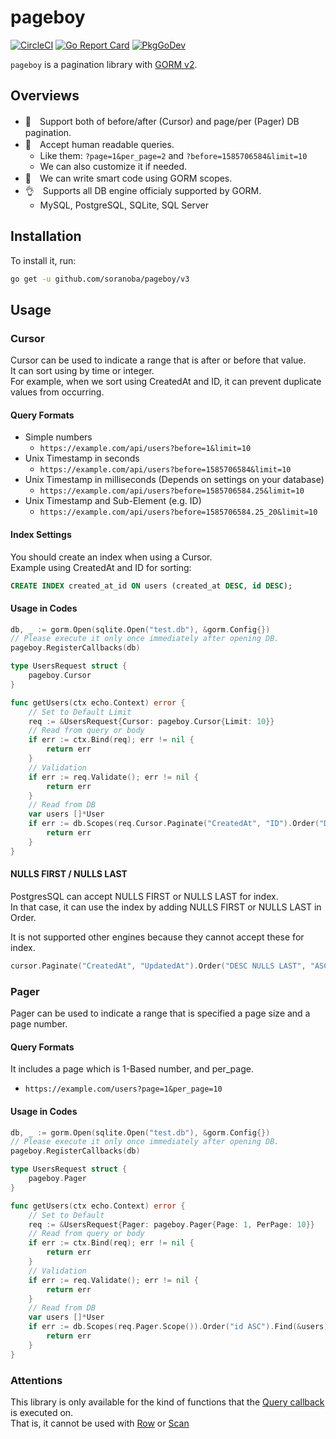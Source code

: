pageboy
==========
[![CircleCI](https://circleci.com/gh/soranoba/pageboy.svg?style=svg&circle-token=977b6c270d30867fe12a0e65d34f8adbb3d7d7f2)](https://circleci.com/gh/soranoba/pageboy)
[![Go Report Card](https://goreportcard.com/badge/github.com/soranoba/pageboy)](https://goreportcard.com/report/github.com/soranoba/pageboy)
[![PkgGoDev](https://pkg.go.dev/badge/github.com/soranoba/pageboy/v3)](https://pkg.go.dev/github.com/soranoba/pageboy/v3)

`pageboy` is a pagination library with [GORM v2](https://github.com/go-gorm/gorm).

## Overviews

- 💪　Support both of before/after (Cursor) and page/per (Pager) DB pagination.
- 🤗　Accept human readable queries.
  - Like them: `?page=1&per_page=2` and `?before=1585706584&limit=10`
  - We can also customize it if needed.
- 💖　We can write smart code using GORM scopes.
- 👌　Supports all DB engine officialy supported by GORM.
  - MySQL, PostgreSQL, SQLite, SQL Server

## Installation

To install it, run:

```bash
go get -u github.com/soranoba/pageboy/v3
```

## Usage

### Cursor

Cursor can be used to indicate a range that is after or before that value.<br>
It can sort using by time or integer.<br>
For example, when we sort using CreatedAt and ID, it can prevent duplicate values from occurring.

#### Query Formats

- Simple numbers
  - `https://example.com/api/users?before=1&limit=10`
- Unix Timestamp in seconds
  - `https://example.com/api/users?before=1585706584&limit=10`
- Unix Timestamp in milliseconds (Depends on settings on your database)
  - `https://example.com/api/users?before=1585706584.25&limit=10`
- Unix Timestamp and Sub-Element (e.g. ID)
  - `https://example.com/api/users?before=1585706584.25_20&limit=10`

#### Index Settings

You should create an index when using a Cursor.<br>
Example using CreatedAt and ID for sorting:

```sql
CREATE INDEX created_at_id ON users (created_at DESC, id DESC);
```

#### Usage in Codes

```go
db, _ := gorm.Open(sqlite.Open("test.db"), &gorm.Config{})
// Please execute it only once immediately after opening DB.
pageboy.RegisterCallbacks(db)
```

```go
type UsersRequest struct {
	pageboy.Cursor
}

func getUsers(ctx echo.Context) error {
	// Set to Default Limit
	req := &UsersRequest{Cursor: pageboy.Cursor{Limit: 10}}
	// Read from query or body
	if err := ctx.Bind(req); err != nil {
		return err
	}
	// Validation
	if err := req.Validate(); err != nil {
		return err
	}
	// Read from DB
	var users []*User
	if err := db.Scopes(req.Cursor.Paginate("CreatedAt", "ID").Order("DESC", "DESC").Scope()).Find(&users).Error; err != nil {
		return err
	}
}
```

#### NULLS FIRST / NULLS LAST

PostgresSQL can accept NULLS FIRST or NULLS LAST for index.<br>
In that case, it can use the index by adding NULLS FIRST or NULLS LAST in Order.

It is not supported other engines because they cannot accept these for index.

```go
cursor.Paginate("CreatedAt", "UpdatedAt").Order("DESC NULLS LAST", "ASC NULLS FIRST").Scope()
```

### Pager

Pager can be used to indicate a range that is specified a page size and a page number.

#### Query Formats

It includes a page which is 1-Based number, and per_page.

- `https://example.com/users?page=1&per_page=10`

#### Usage in Codes

```go
db, _ := gorm.Open(sqlite.Open("test.db"), &gorm.Config{})
// Please execute it only once immediately after opening DB.
pageboy.RegisterCallbacks(db)
```

```go
type UsersRequest struct {
	pageboy.Pager
}

func getUsers(ctx echo.Context) error {
	// Set to Default
	req := &UsersRequest{Pager: pageboy.Pager{Page: 1, PerPage: 10}}
	// Read from query or body
	if err := ctx.Bind(req); err != nil {
		return err
	}
	// Validation
	if err := req.Validate(); err != nil {
		return err
	}
	// Read from DB
	var users []*User
	if err := db.Scopes(req.Pager.Scope()).Order("id ASC").Find(&users).Error; err != nil {
		return err
	}
}
```

### Attentions

This library is only available for the kind of functions that the [Query callback](https://pkg.go.dev/gorm.io/gorm@v1.21.8/callbacks#Query) is executed on.<br>
That is, it cannot be used with [Row](https://pkg.go.dev/gorm.io/gorm@v1.21.8#DB.Row) or [Scan](https://pkg.go.dev/gorm.io/gorm@v1.21.8#DB.Scan) <br>
